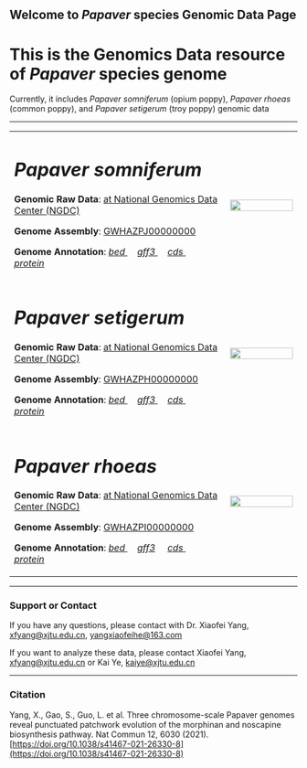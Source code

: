 ## Welcome to _Papaver_ species Genomic Data Page

# This is the Genomics Data resource of _Papaver_ species genome

Currently, it includes _Papaver somniferum_ (opium poppy), _Papaver rhoeas_ (common poppy), and _Papaver setigerum_ (troy poppy) genomic data

---
<div>
<table border="0">
  <tr>
    <td width="75%">
      <h1><i>Papaver somniferum</i></h1>
      <p><b>Genomic Raw Data</b>: <a href = "https://bigd.big.ac.cn"> at National Genomics Data Center (NGDC)</a></p>
      <p><b>Genome Assembly</b>: <a href = "https://bigd.big.ac.cn/search/?dbId=&q=GWHAZPJ00000000"> GWHAZPJ00000000 </a></p>
      <p><b>Genome Annotation</b>: 
           <a href = "https://github.com/xjtu-omics/Papaver-Genomics/raw/main/Papaver_somniferum/Papaver_somniferum.gene.bed.tar.gz" download="Papaver_somniferum.gene.bed.tar.gz"> <i>bed</i> </a> &nbsp;&nbsp;&nbsp;
            <a href = "https://github.com/xjtu-omics/Papaver-Genomics/raw/main/Papaver_somniferum/Papaver_somniferum.gene.gff3.tar.gz" download="Papaver_somniferum.gene.gff3.tar.gz"> <i>gff3</i> </a> &nbsp;&nbsp;&nbsp;
             <a href = "https://github.com/xjtu-omics/Papaver-Genomics/raw/main/Papaver_somniferum/Papaver_somniferum.cds.tar.gz" download="Papaver_somniferum.cds.tar.gz"> <i>cds</i> </a>  &nbsp;&nbsp;&nbsp;
        <a href = "https://github.com/xjtu-omics/Papaver-Genomics/raw/main/Papaver_somniferum/Papaver_somniferum.pep.tar.gz" download="Papaver_somniferum.pep.tar.gz"> <i>protein</i> </a> 
      </p>
    </td>
    <td width="25%">
      <img src="image/opium_poppy.png" width="100%">
    </td>
  </tr>
  
  <tr>
    <td width="75%">
      <h1><i>Papaver setigerum</i></h1>
      <p><b>Genomic Raw Data</b>: <a href = "https://bigd.big.ac.cn"> at National Genomics Data Center (NGDC)</a></p>
      <p><b>Genome Assembly</b>: <a href = "https://bigd.big.ac.cn/search/?dbId=&q=GWHAZPH00000000"> GWHAZPH00000000 </a></p>
      <p><b>Genome Annotation</b>: <a href = "https://github.com/xjtu-omics/Papaver-Genomics/raw/main/Papaver_setigerum/Papaver_setigerum.gene.bed.tar.gz" download="Papaver_setigerum.gene.bed.tar.gz"> <i>bed</i> </a>  &nbsp;&nbsp;&nbsp;
       <a href = "https://github.com/xjtu-omics/Papaver-Genomics/raw/main/Papaver_setigerum/Papaver_setigerum.gene.gff3.tar.gz" download="Papaver_setigerum.gene.gff3.tar.gz"> <i>gff3</i> </a>  &nbsp;&nbsp;&nbsp;
       <a href = "https://github.com/xjtu-omics/Papaver-Genomics/raw/main/main/Papaver_setigerum/Papaver_setigerum.cds.tar.gz" download="Papaver_setigerum.cds.tar.gz"> <i>cds</i> </a> &nbsp;&nbsp;&nbsp;
       <a href = "https://github.com/xjtu-omics/Papaver-Genomics/raw/main/Papaver_setigerum/Papaver_setigerum.pep.tar.gz" download="Papaver_setigerum.pep.tar.gz"> <i>protein</i> </a> </p>
    </td>
    <td width="25%">
      <img src="image/setigerum.png" width="100%">
    </td>
  </tr>
  <tr>
    <td width="75%">
      <h1><i>Papaver rhoeas</i></h1>
      <p><b>Genomic Raw Data</b>: <a href = "https://bigd.big.ac.cn"> at National Genomics Data Center (NGDC)</a></p>
      <p><b>Genome Assembly</b>: <a href = "https://bigd.big.ac.cn/search/?dbId=&q=GWHAZPI00000000"> GWHAZPI00000000 </a></p>
      <p><b>Genome Annotation</b>: <a href = "https://github.com/xjtu-omics/Papaver-Genomics/raw/main/Papaver_rhoeas/Papaver_rhoeas.gene.bed.tar.gz" download="Papaver_rhoeas.gene.bed.tar.gz"> <i>bed</i> </a>  &nbsp;&nbsp;&nbsp;
      <a href = "https://github.com/xjtu-omics/Papaver-Genomics/raw/main/Papaver_rhoeas/Papaver_rhoeas.gene.gff3.tar.gz" download="Papaver_rhoeas.gene.gff3.tar.gz"> <i>gff3</i></a> &nbsp;&nbsp;&nbsp;
      <a href = "https://github.com/xjtu-omics/Papaver-Genomics/raw/main/Papaver_rhoeas/Papaver_rhoeas.cds.tar.gz" download="Papaver_rhoeas.cds.tar.gz"> <i>cds</i> </a> &nbsp;&nbsp;&nbsp;
      <a href = "https://github.com/xjtu-omics/Papaver-Genomics/raw/main/Papaver_rhoeas/Papaver_rhoeas.pep.tar.gz" download="Papaver_rhoeas.pep.tar.gz"> <i>protein</i> </a></p>
    </td>
    <td width="25%">
      <img src="image/rhoeas.png" width="100%">
    </td>
  </tr>
</table>
</div>


---
### Support or Contact
If you have any questions, please contact with Dr. Xiaofei Yang, [xfyang@xjtu.edu.cn](xfyang@xjtu.edu.cn), [yangxiaofeihe@163.com](yangxiaofeihe@163.com)

If you want to analyze these data, please contact Xiaofei Yang, [xfyang@xjtu.edu.cn](xfyang@xjtu.edu.cn) or Kai Ye, [kaiye@xjtu.edu.cn](kaiye@xjtu.edu.cn)

---
### Citation
Yang, X., Gao, S., Guo, L. et al. Three chromosome-scale Papaver genomes reveal punctuated patchwork evolution of the morphinan and noscapine biosynthesis pathway. Nat Commun 12, 6030 (2021). [https://doi.org/10.1038/s41467-021-26330-8](https://doi.org/10.1038/s41467-021-26330-8)
